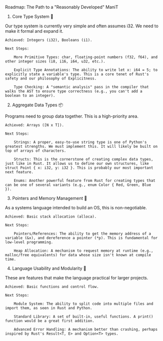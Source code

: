 Roadmap: The Path to a "Reasonably Developed" ManiT

1. Core Type System 🧱

Our type system is currently very simple and often assumes i32. We need to make it formal and expand it.

    Achieved: Integers (i32), Booleans (i1).

    Next Steps:

        More Primitive Types: char, floating-point numbers (f32, f64), and other integer sizes (i8, i16, i64, u32, etc.).

        Explicit Type Annotations: The ability to write let x: i64 = 5; to explicitly state a variable's type. This is a core tenet of Rust's safety and our philosophy of Explicitness.

        Type Checking: A "semantic analysis" pass in the compiler that walks the AST to ensure type correctness (e.g., you can't add a boolean to an integer).

2. Aggregate Data Types 📦

Programs need to group data together. This is a high-priority area.

    Achieved: Arrays ([N x T]).

    Next Steps:

        Strings: A proper, easy-to-use string type is one of Python's greatest strengths. We must implement this. It will likely be built on top of arrays of characters.

        Structs: This is the cornerstone of creating complex data types, just like in Rust. It allows us to define our own structures, like struct Point { x: i32, y: i32 }. This is probably our most important next feature.

        Enums: Another powerful feature from Rust for creating types that can be one of several variants (e.g., enum Color { Red, Green, Blue }).

3. Pointers and Memory Management 🧠

As a systems language intended to build an OS, this is non-negotiable.

    Achieved: Basic stack allocation (alloca).

    Next Steps:

        Pointers/References: The ability to get the memory address of a variable (&x), and dereference a pointer (*p). This is fundamental for low-level programming.

        Heap Allocation: A mechanism to request memory at runtime (e.g., malloc/free equivalents) for data whose size isn't known at compile time.

4. Language Usability and Modularity 🚀

These are features that make the language practical for larger projects.

    Achieved: Basic functions and control flow.

    Next Steps:

        Module System: The ability to split code into multiple files and import them, as seen in Rust and Python.

        Standard Library: A set of built-in, useful functions. A print() function would be a great first addition.

        Advanced Error Handling: A mechanism better than crashing, perhaps inspired by Rust's Result<T, E> and Option<T> types.


